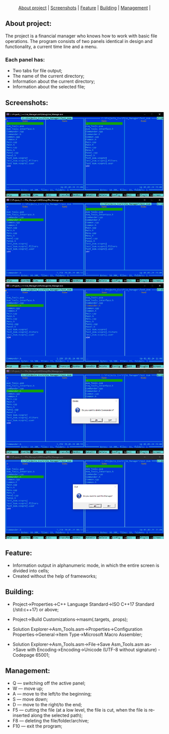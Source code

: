 <p align="center">
  <a href="#about project">About project</a> |
  <a href="#screenshots">Screenshots</a> |
  <a href="#feature">Feature</a> |
  <a href="#building">Building</a> |
  <a href="#management">Management</a> |
</p>

## About project:
The project is a financial manager who knows how to work with basic file operations. The program consists of two panels identical in design and functionality, a current time line and a menu.
### Each panel has: 
+ Two tabs for file output;
+ The name of the current directory;
+ Information about the current directory;
+ Information about the selected file;

## Screenshots:
![program interface](https://github.com/Cursor010/File_Manager/blob/main/Screenshots/ProgramIntarface.png)
![changing panel](https://github.com/Cursor010/File_Manager/blob/main/Screenshots/ChangingPanel.png)
![cutting file](https://github.com/Cursor010/File_Manager/blob/main/Screenshots/CuttingFile.png)
![deleting file](https://github.com/Cursor010/File_Manager/blob/main/Screenshots/DeletingFile.png)
![closing program](https://github.com/Cursor010/File_Manager/blob/main/Screenshots/ClosingProgram.png)

## Feature: 
+ Information output in alphanumeric mode, in which the entire screen is divided into cells;
+ Created without the help of frameworks;

## Building: 

+ Project->Properties->C++ Language Standard->ISO C++17 Standard (/std:c++17) or above;

+ Project->Build Customizations->masm(.targets, .props);

+ Solution Explorer->Asm_Tools.asm->Properties->Configuration Properties->General->Item Type->Microsoft Macro Assembler;

+ Solution Explorer->Asm_Tools.asm->File->Save Asm_Tools.asm as->Save with Encoding->Encoding->Unicode (UTF-8 without signature) - Codepage 65001;

## Management:
+ Q — switching off the active panel;
+ W — move up;
+ A — move to the left/to the beginning;
+ S — move down;
+ D — move to the right/to the end;
+ F5 — cutting the file (at a low level, the file is cut, when the file is re-inserted along the selected path);
+ F8 — deleting the file/folder/archive;
+ F10 — exit the program;
